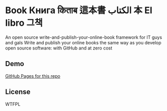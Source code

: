 # Book Книга किताब 這本書 الكتاب 本 El libro 그책
An open source write-and-publish-your-online-book framework for IT guys and gals
Write and publish your online books the same way as you develop open source software: with GitHub and at zero cost

## Demo
[GitHub Pages for this repo](https://alexeyhimself.github.io/book)

## License
WTFPL